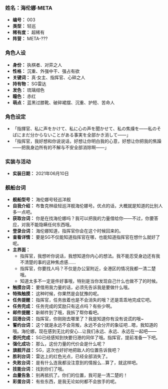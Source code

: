### 姓名：海伦娜·META
* **编号：** 003
* **类型：** 轻巡
* **稀有度：** 超稀有
* **阵营：** META-???


### 角色人设
* **身份：** 执棋者、对弈之人
* **性格：** 沉重、外强中干、强占有欲
* **关键词：** 真·女主、指挥官、心碎之人
* **持有物：** SG雷达
* **发色：** 琉璃绀色
* **瞳色：** 赤红
* **萌点：** 蓝黑过膝靴、破碎裙摆、沉重、护短、苦命人


### 角色设定
* 「指揮官、私に声をかけて、私に心の声を聞かせて、私の焦燥を――私のそばにまだ分からないことがある事実を全部かき消して――」
* 「指挥官，我好想和你说说话，好想让你明白我的心意，好想让你把我的焦躁——把我身边所有的不解与不安全部消除啊——」


### 实装与活动
* **实装日期：** 2021年06月10日


### 舰船台词
* **舰船型号：** 海伦娜号轻巡洋舰
* **自我介绍：** 布鲁克林级轻巡洋舰海伦娜号。优点的话，大概就是知道的比别人多一点吧。
* **获取台词：** 你是在找海伦娜吗？我可以把我的力量借给你——不过，你要答应，对我不能隐瞒任何东西哦。
* **登录台词：** 海伦娜知道，指挥官你会在这个时候回来的。
* **查看详情：** 要是SG不仅能知道指挥官在哪，也能知道指挥官在想什么就好了呢。
* **主界面：**
  * 指挥官，我想听你说话，我想知道你内心的想法。我不能忍受身边还有我不清楚的事的这种焦虑感……
  * 指挥官，你要找人吗？不仅是办公室附近，全港区的情况我都一清二楚哦。
  * 知道太多不一定是件好事哦，特别是当你发现自己什么也做不了的时候。
* **触摸台词：** 要借用我力量的话，必须先告诉我是要做什么哦。
* **特殊触摸：** 这种时候，你果然是会犹豫的呢。
* **任务提醒：** 指挥官，任务放着也是不会消失的哦？还是乖乖地完成它吧。
* **任务完成：** 任务完成的奖励只有这点吗？有些少啊。
* **邮件提醒：** 新邮件到了哦，我拆了帮你看吧。
* **回港台词：** 指挥官，你刚刚去哪里了？我是知道你有没有说谎的哦~
* **誓约台词：** 这个就是永远不会背叛，永远不会分开的象征吧…嗯，我知道的哦。海伦娜，现在感到无比的安心…让我们永远、永远、永远在一起吧——
* **委托完成：** SG已经感知到快要归港的同伴了哦。指挥官，提前准备一下吧。
* **强化成功：** 那么，这份力量的代价会是什么呢？
* **旗舰开战：** SG，这次也好好地把敌人的位置告诉我吧？
* **胜利台词：** 雷达上的红色光点，已经全部消失了。
* **失败台词：** 是有什么连我都没注意到的情报么…算了，就这样吧。
* **技能台词：** 找到你们了哦。
* **血量告急：** 别再抵抗了。你们的位置，我可是一清二楚的！
* **彩蛋台词：** 有些东西，是我无论如何都不会放手的呢。
